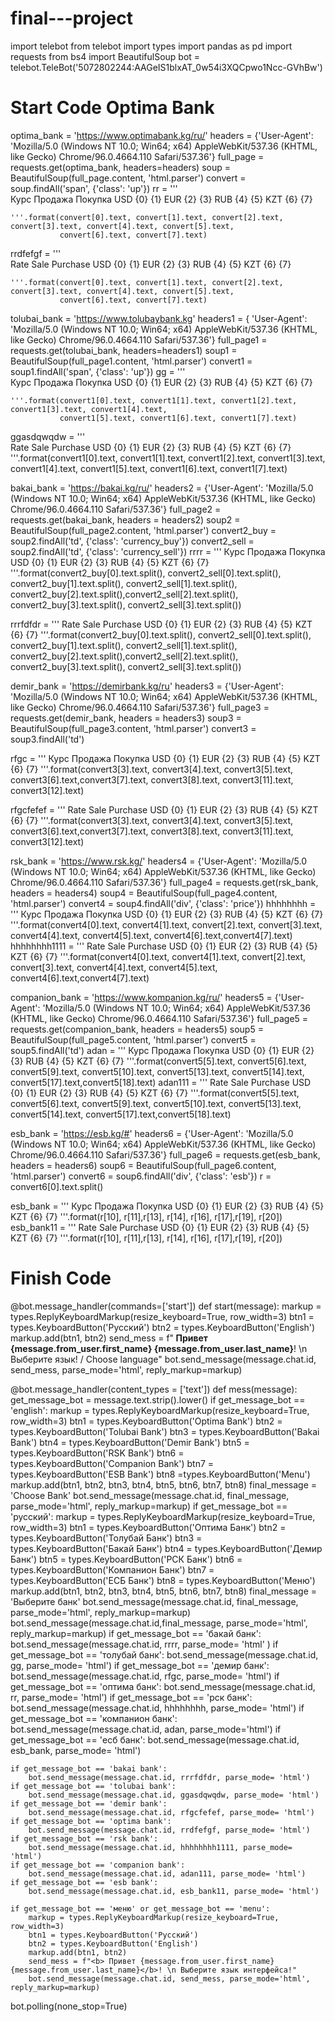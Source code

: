 # final---project
import telebot
from telebot import types
import pandas as pd
import requests
from bs4 import BeautifulSoup
bot = telebot.TeleBot('5072802244:AAGeIS1blxAT_0w54i3XQCpwo1Ncc-GVhBw')

# Start Code Optima Bank
optima_bank = 'https://www.optimabank.kg/ru/'
headers = {'User-Agent': 'Mozilla/5.0 (Windows NT 10.0; Win64; x64) AppleWebKit/537.36 (KHTML, like Gecko) Chrome/96.0.4664.110 Safari/537.36'}
full_page = requests.get(optima_bank, headers=headers)
soup = BeautifulSoup(full_page.content, 'html.parser')
convert = soup.findAll('span', {'class': 'up'})
rr = '''                            
    Курс   Продажа   Покупка
    USD  {0}   {1}
    EUR  {2}   {3}
    RUB  {4}    {5}
    KZT  {6}    {7}    

    '''.format(convert[0].text, convert[1].text, convert[2].text, convert[3].text, convert[4].text, convert[5].text,
               convert[6].text, convert[7].text)

rrdfefgf = '''                            
      Rate   Sale   Purchase
      USD    {0}    {1}
      EUR    {2}    {3}
      RUB    {4}    {5}
      KZT    {6}    {7}

    '''.format(convert[0].text, convert[1].text, convert[2].text, convert[3].text, convert[4].text, convert[5].text,
               convert[6].text, convert[7].text)

tolubai_bank = 'https://www.tolubaybank.kg'
headers1 = {
    'User-Agent': 'Mozilla/5.0 (Windows NT 10.0; Win64; x64) AppleWebKit/537.36 (KHTML, like Gecko) Chrome/96.0.4664.110 Safari/537.36'}
full_page1 = requests.get(tolubai_bank, headers=headers1)
soup1 = BeautifulSoup(full_page1.content, 'html.parser')
convert1 = soup1.findAll('span', {'class': 'up'})
gg = '''                            
    Курс   Продажа   Покупка
    USD  {0}   {1}
    EUR  {2}   {3}
    RUB  {4}    {5}
    KZT  {6}    {7}    

    '''.format(convert1[0].text, convert1[1].text, convert1[2].text, convert1[3].text, convert1[4].text,
               convert1[5].text, convert1[6].text, convert1[7].text)

ggasdqwqdw = '''                        
          Rate   Sale   Purchase
      USD    {0}    {1}
      EUR    {2}    {3}
      RUB    {4}    {5}
      KZT    {6}    {7}
    '''.format(convert1[0].text, convert1[1].text, convert1[2].text, convert1[3].text, convert1[4].text,
               convert1[5].text, convert1[6].text, convert1[7].text)



bakai_bank = 'https://bakai.kg/ru/'
headers2 = {'User-Agent': 'Mozilla/5.0 (Windows NT 10.0; Win64; x64) AppleWebKit/537.36 (KHTML, like Gecko) Chrome/96.0.4664.110 Safari/537.36'}
full_page2 = requests.get(bakai_bank, headers = headers2)
soup2 = BeautifulSoup(full_page2.content, 'html.parser')
convert2_buy = soup2.findAll('td', {'class': 'currency_buy'})
convert2_sell = soup2.findAll('td', {'class': 'currency_sell'})
rrrr = '''
    Курс   Продажа   Покупка
    USD    {0}    {1}
    EUR    {2}    {3}
    RUB    {4}    {5}
    KZT    {6}    {7}
'''.format(convert2_buy[0].text.split(), convert2_sell[0].text.split(), convert2_buy[1].text.split(), convert2_sell[1].text.split(), convert2_buy[2].text.split(),convert2_sell[2].text.split(), convert2_buy[3].text.split(), convert2_sell[3].text.split())

rrrfdfdr = '''
      Rate   Sale   Purchase
      USD    {0}    {1}
      EUR    {2}    {3}
      RUB    {4}    {5}
      KZT    {6}    {7}
'''.format(convert2_buy[0].text.split(), convert2_sell[0].text.split(), convert2_buy[1].text.split(), convert2_sell[1].text.split(), convert2_buy[2].text.split(),convert2_sell[2].text.split(), convert2_buy[3].text.split(), convert2_sell[3].text.split())


demir_bank = 'https://demirbank.kg/ru'
headers3 = {'User-Agent': 'Mozilla/5.0 (Windows NT 10.0; Win64; x64) AppleWebKit/537.36 (KHTML, like Gecko) Chrome/96.0.4664.110 Safari/537.36'}
full_page3 = requests.get(demir_bank, headers = headers3)
soup3 = BeautifulSoup(full_page3.content, 'html.parser')
convert3 = soup3.findAll('td')

rfgc = '''
    Курс   Продажа   Покупка
    USD    {0}    {1}
    EUR    {2}    {3}
    RUB    {4}    {5}
    KZT    {6}    {7}
'''.format(convert3[3].text, convert3[4].text, convert3[5].text, convert3[6].text,convert3[7].text, convert3[8].text, convert3[11].text, convert3[12].text)

rfgcfefef = '''
      Rate   Sale   Purchase
      USD    {0}    {1}
      EUR    {2}    {3}
      RUB    {4}    {5}
      KZT    {6}    {7}
'''.format(convert3[3].text, convert3[4].text, convert3[5].text, convert3[6].text,convert3[7].text, convert3[8].text, convert3[11].text, convert3[12].text)


rsk_bank = 'https://www.rsk.kg/'
headers4 = {'User-Agent': 'Mozilla/5.0 (Windows NT 10.0; Win64; x64) AppleWebKit/537.36 (KHTML, like Gecko) Chrome/96.0.4664.110 Safari/537.36'}
full_page4 = requests.get(rsk_bank, headers = headers4)
soup4 = BeautifulSoup(full_page4.content, 'html.parser')
convert4 = soup4.findAll('div', {'class': 'price'})
hhhhhhhh = '''
    Курс   Продажа   Покупка
    USD    {0}    {1}
    EUR    {2}    {3}
    RUB    {4}    {5}
    KZT    {6}    {7}
'''.format(convert4[0].text, convert4[1].text, convert[2].text, convert[3].text, convert4[4].text, convert4[5].text, convert4[6].text,convert4[7].text)
hhhhhhhh1111 = '''
      Rate   Sale   Purchase
      USD    {0}    {1}
      EUR    {2}    {3}
      RUB    {4}    {5}
      KZT    {6}    {7}
'''.format(convert4[0].text, convert4[1].text, convert[2].text, convert[3].text, convert4[4].text, convert4[5].text, convert4[6].text,convert4[7].text)

companion_bank = 'https://www.kompanion.kg/ru/'
headers5 = {'User-Agent': 'Mozilla/5.0 (Windows NT 10.0; Win64; x64) AppleWebKit/537.36 (KHTML, like Gecko) Chrome/96.0.4664.110 Safari/537.36'}
full_page5 = requests.get(companion_bank, headers = headers5)
soup5 = BeautifulSoup(full_page5.content, 'html.parser')
convert5 = soup5.findAll('td')
adan = '''
    Курс   Продажа   Покупка
    USD    {0}    {1}
    EUR    {2}    {3}
    RUB    {4}    {5}
    KZT    {6}    {7}
'''.format(convert5[5].text, convert5[6].text, convert5[9].text, convert5[10].text, convert5[13].text, convert5[14].text, convert5[17].text,convert5[18].text)
adan111 = '''
      Rate   Sale   Purchase
      USD    {0}    {1}
      EUR    {2}    {3}
      RUB    {4}    {5}
      KZT    {6}    {7}
'''.format(convert5[5].text, convert5[6].text, convert5[9].text, convert5[10].text, convert5[13].text, convert5[14].text, convert5[17].text,convert5[18].text)


esb_bank = 'https://esb.kg/#'
headers6 = {'User-Agent': 'Mozilla/5.0 (Windows NT 10.0; Win64; x64) AppleWebKit/537.36 (KHTML, like Gecko) Chrome/96.0.4664.110 Safari/537.36'}
full_page6 = requests.get(esb_bank,  headers = headers6)
soup6 = BeautifulSoup(full_page6.content, 'html.parser')
convert6 = soup6.findAll('div', {'class': 'esb'})
r = convert6[0].text.split()

esb_bank  = '''
    Курс   Продажа   Покупка
    USD    {0}    {1}
    EUR    {2}    {3}
    RUB    {4}    {5}
    KZT    {6}    {7}
'''.format(r[10], r[11],r[13], r[14], r[16], r[17],r[19], r[20])
esb_bank11  = '''
    Rate   Sale   Purchase
    USD    {0}    {1}
    EUR    {2}    {3}
    RUB    {4}    {5}
    KZT    {6}    {7}
'''.format(r[10], r[11],r[13], r[14], r[16], r[17],r[19], r[20])

# Finish Code


@bot.message_handler(commands=['start'])
def start(message):
    markup = types.ReplyKeyboardMarkup(resize_keyboard=True, row_width=3)
    btn1 = types.KeyboardButton('Русский')
    btn2 = types.KeyboardButton('English')
    markup.add(btn1, btn2)
    send_mess = f"<b> Привет {message.from_user.first_name} {message.from_user.last_name}</b>! \n Выберите язык! / Choose language"
    bot.send_message(message.chat.id, send_mess, parse_mode='html', reply_markup=markup)

@bot.message_handler(content_types = ['text'])
def mess(message):
    get_message_bot = message.text.strip().lower()
    if get_message_bot == 'english':
        markup = types.ReplyKeyboardMarkup(resize_keyboard=True, row_width=3)
        btn1 = types.KeyboardButton('Optima Bank')
        btn2 = types.KeyboardButton('Tolubai Bank')
        btn3 = types.KeyboardButton('Bakai Bank')
        btn4 = types.KeyboardButton('Demir Bank')
        btn5 = types.KeyboardButton('RSK Bank')
        btn6 = types.KeyboardButton('Companion Bank')
        btn7 = types.KeyboardButton('ESB Bank')
        btn8  =types.KeyboardButton('Menu')
        markup.add(btn1, btn2, btn3, btn4, btn5, btn6, btn7, btn8)
        final_message = 'Choose Bank'
        bot.send_message(message.chat.id, final_message, parse_mode='html', reply_markup=markup)
    if get_message_bot == 'русский':
        markup = types.ReplyKeyboardMarkup(resize_keyboard=True, row_width=3)
        btn1 = types.KeyboardButton('Оптима Банк')
        btn2 = types.KeyboardButton('Толубай Банк')
        btn3 = types.KeyboardButton('Бакай Банк')
        btn4 = types.KeyboardButton('Демир Банк')
        btn5 = types.KeyboardButton('РСК Банк')
        btn6 = types.KeyboardButton('Компанион Банк')
        btn7 = types.KeyboardButton('ЕСБ Банк')
        btn8 = types.KeyboardButton('Меню')
        markup.add(btn1, btn2, btn3, btn4, btn5, btn6, btn7, btn8)
        final_message = 'Выберите банк'
        bot.send_message(message.chat.id, final_message, parse_mode='html', reply_markup=markup)
        bot.send_message(message.chat.id,final_message, parse_mode='html', reply_markup=markup)
    if get_message_bot == 'бакай банк':
        bot.send_message(message.chat.id, rrrr, parse_mode= 'html' )
    if get_message_bot == 'толубай банк':
        bot.send_message(message.chat.id, gg, parse_mode= 'html')
    if get_message_bot == 'демир банк':
        bot.send_message(message.chat.id, rfgc, parse_mode= 'html')
    if get_message_bot == 'оптима банк':
        bot.send_message(message.chat.id, rr, parse_mode= 'html')
    if get_message_bot == 'рск банк':
        bot.send_message(message.chat.id, hhhhhhhh, parse_mode= 'html')
    if get_message_bot == 'компанион банк':
        bot.send_message(message.chat.id, adan, parse_mode='html')
    if get_message_bot == 'есб банк':
        bot.send_message(message.chat.id, esb_bank, parse_mode= 'html')

    if get_message_bot == 'bakai bank':
        bot.send_message(message.chat.id, rrrfdfdr, parse_mode= 'html')
    if get_message_bot == 'tolubai bank':
        bot.send_message(message.chat.id, ggasdqwqdw, parse_mode= 'html')
    if get_message_bot == 'demir bank':
        bot.send_message(message.chat.id, rfgcfefef, parse_mode= 'html')
    if get_message_bot == 'optima bank':
        bot.send_message(message.chat.id, rrdfefgf, parse_mode= 'html')
    if get_message_bot == 'rsk bank':
        bot.send_message(message.chat.id, hhhhhhhh1111, parse_mode= 'html')
    if get_message_bot == 'companion bank':
        bot.send_message(message.chat.id, adan111, parse_mode= 'html')
    if get_message_bot == 'esb bank':
        bot.send_message(message.chat.id, esb_bank11, parse_mode= 'html')

    if get_message_bot == 'меню' or get_message_bot == 'menu':
        markup = types.ReplyKeyboardMarkup(resize_keyboard=True, row_width=3)
        btn1 = types.KeyboardButton('Русский')
        btn2 = types.KeyboardButton('English')
        markup.add(btn1, btn2)
        send_mess = f"<b> Привет {message.from_user.first_name} {message.from_user.last_name}</b>! \n Выберите язык интерфейса!"
        bot.send_message(message.chat.id, send_mess, parse_mode='html', reply_markup=markup)
bot.polling(none_stop=True)
